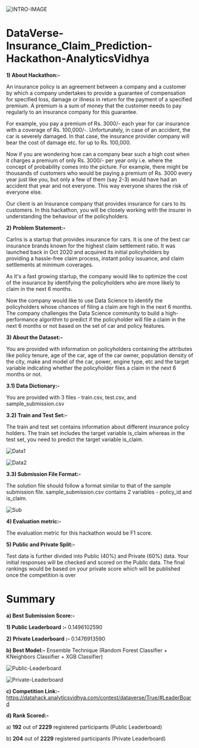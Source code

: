 ![INTRO-IMAGE](https://user-images.githubusercontent.com/84449238/198865846-2c927357-45a3-45d8-9c6f-91060d59f574.JPG)

# DataVerse-Insurance_Claim_Prediction-Hackathon-AnalyticsVidhya

**1) About Hackathon:-**

An insurance policy is an agreement between a company and a customer by which a company undertakes to provide a guarantee of compensation for specified loss, damage or illness in return for the payment of a specified premium. A premium is a sum of money that the customer needs to pay regularly to an insurance company for this guarantee.

For example, you pay a premium of Rs. 3000/- each year for car insurance with a coverage of Rs. 100,000/-. Unfortunately, in case of an accident, the car is severely damaged. In that case, the insurance provider company will bear the cost of damage etc. for up to Rs. 100,000. 

Now if you are wondering how can a company bear such a high cost when it charges a premium of only Rs. 3000/- per year only i.e. where the concept of probability comes into the picture. For example, there might be thousands of customers who would be paying a premium of Rs. 3000 every year just like you, but only a few of them (say 2-3) would have had an accident that year and not everyone. This way everyone shares the risk of everyone else.

Our client is an Insurance company that provides insurance for cars to its customers. In this hackathon, you will be closely working with the insurer in understanding the behaviour of the policyholders.

**2) Problem Statement:-**

CarIns is a startup that provides insurance for cars. It is one of the best car insurance brands known for the highest claim settlement ratio. It was launched back in Oct 2020 and acquired its initial policyholders by providing a hassle-free claim process, instant policy issuance, and claim settlements at minimum coverages.

As it's a fast growing startup, the company would like to optimize the cost of the insurance by identifying the policyholders who are more likely to claim in the next 6 months. 

Now the company would like to use Data Science to identify the policyholders whose chances of filing a claim are high in the next 6 months. The company challenges the Data Science community to build a high-performance algorithm to predict if the policyholder will file a claim in the next 6 months or not based on the set of car and policy features.

**3) About the Dataset:-**

You are provided with information on policyholders containing the attributes like policy tenure, age of the car, age of the car owner, population density of the city, make and model of the car, power, engine type, etc and the target variable indicating whether the policyholder files a claim in the next 6 months or not.

**3.1) Data Dictionary:-**

You are provided with 3 files - train.csv, test.csv, and sample_submission.csv

**3.2) Train and Test Set:-**

The train and test set contains information about different insurance policy holders. The train set includes the target variable is_claim whereas in the test set, you need to predict the target variable is_claim.

![Data1](https://user-images.githubusercontent.com/84449238/201489764-d219bd2e-4067-41c6-8cff-66ef705a050d.JPG)

![Data2](https://user-images.githubusercontent.com/84449238/201489614-cf830727-dac2-4ddd-9994-66b9deeaa769.JPG)

**3.3) Submission File Format:-**

The solution file should follow a format similar to that of the sample submission file. sample_submission.csv contains 2 variables - policy_id and is_claim.

![Sub](https://user-images.githubusercontent.com/84449238/201489666-eea7f28b-c0fa-4762-99a0-541b441b3ef7.JPG)

**4) Evaluation metric:-**

The evaluation metric for this hackathon would be F1 score.

**5) Public and Private Split:-**

Test data is further divided into Public (40%) and Private (60%) data.
Your initial responses will be checked and scored on the Public data. The final rankings would be based on your private score which will be published once the competition is over

# Summary

**a) Best Submission Score:-**

**1) Public Leaderboard :-** 0.1496102590

**2) Private Leaderboard :-** 0.1476913590

**b) Best Model:-** Ensemble Technique (Random Forest Classifier + KNeighbors Classifier + XGB Classifier)

![Public-Leaderboard](https://user-images.githubusercontent.com/84449238/208732143-56983132-38b9-4107-a5ce-85d0a4492207.JPG)

![Private-Leaderboard](https://user-images.githubusercontent.com/84449238/208732190-42243690-375e-4adf-be5b-a2133948c538.JPG)

**c) Competition Link:-** https://datahack.analyticsvidhya.com/contest/dataverse/True/#LeaderBoard

**d) Rank Scored:-**

a) **192** out of **2229** registered participants (Public Leaderboard)

b) **204** out of **2229** registered participants (Private Leaderboard)
